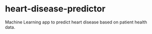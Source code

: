 # heart-disease-predictor
Machine Learning app to predict heart disease based on patient health data.
